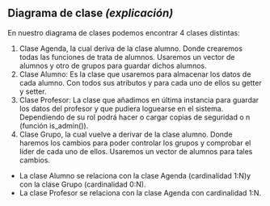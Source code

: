 ## Diagrama de clase *(explicación)*

En nuestro diagrama de clases podemos encontrar 4 clases distintas:

1. Clase Agenda, la cual deriva de la clase alumno. Donde crearemos todas las funciones de trata de alumnos. Usaremos un vector de alumnos y otro de grupos para guardar dichos alumnos.
2. Clase Alumno: Es la clase que usaremos para almacenar los datos de cada alumno. Con todos sus atributos y para cada uno de ellos su getter y setter.
3. Clase Profesor: La clase que añadimos en última instancia para guardar los datos del profesor y que pudiera loguearse en el sistema. Dependiendo de su rol podrá hacer o cargar copias de seguridad o n (función is_admin()).
4. Clase Grupo, la cual vuelve a derivar de la clase alumno. Donde haremos los cambios para poder controlar los grupos y comprobar el líder de cada uno de ellos. Usaremos un vector de alumnos para tales cambios.

* La clase Alumno se relaciona con la clase Agenda (cardinalidad 1:N)y con la clase Grupo (cardinalidad 0:N).
* La clase Profesor se relaciona con la clase Agenda con cardinalidad 1:N.

